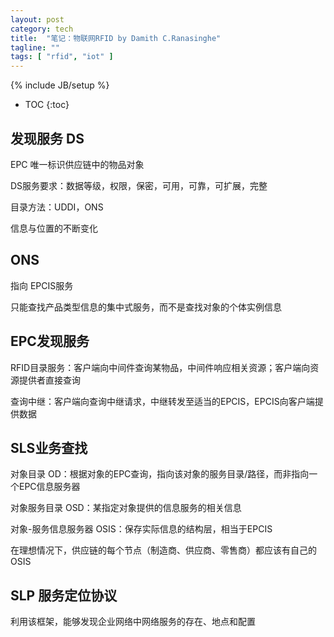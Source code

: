 ```yaml
---
layout: post
category: tech
title:  "笔记：物联网RFID by Damith C.Ranasinghe"
tagline: ""
tags: [ "rfid", "iot" ] 
---
```

{% include JB/setup %}

* TOC
{:toc}

## 发现服务 DS

EPC 唯一标识供应链中的物品对象

DS服务要求：数据等级，权限，保密，可用，可靠，可扩展，完整

目录方法：UDDI，ONS

信息与位置的不断变化

## ONS

指向 EPCIS服务

只能查找产品类型信息的集中式服务，而不是查找对象的个体实例信息

## EPC发现服务

RFID目录服务：客户端向中间件查询某物品，中间件响应相关资源；客户端向资源提供者直接查询

查询中继：客户端向查询中继请求，中继转发至适当的EPCIS，EPCIS向客户端提供数据

## SLS业务查找

对象目录 OD：根据对象的EPC查询，指向该对象的服务目录/路径，而非指向一个EPC信息服务器

对象服务目录 OSD：某指定对象提供的信息服务的相关信息

对象-服务信息服务器 OSIS：保存实际信息的结构层，相当于EPCIS

在理想情况下，供应链的每个节点（制造商、供应商、零售商）都应该有自己的OSIS

## SLP 服务定位协议

利用该框架，能够发现企业网络中网络服务的存在、地点和配置
